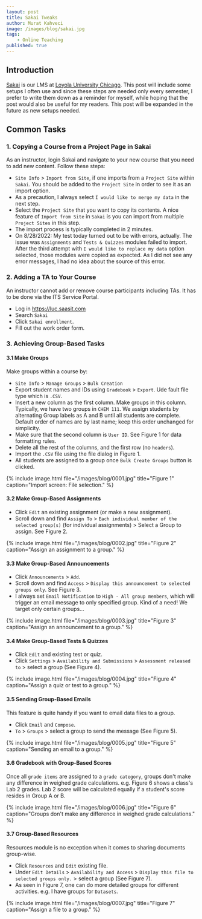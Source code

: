 ```yaml
---
layout: post
title: Sakai Tweaks
author: Murat Kahveci
image: /images/blog/sakai.jpg
tags: 
    - Online Teaching
published: true
---
```


## Introduction

[Sakai](https://sakai.luc.edu) is our LMS at <a class="off" href="https://www.luc.edu">Loyola University Chicago</a>. This post will include some setups I often use and since these steps are needed only every semester, I prefer to write them down as a reminder for myself, while hoping that the post would also be useful for my readers. This post will be expanded in the future as new setups needed.

## Common Tasks

### 1. Copying a Course from a Project Page in Sakai

As an instructor, login Sakai and navigate to your new course that you need to add new content. Follow these steps:

* `Site Info` > `Import from Site`, if one imports from a `Project Site` within `Sakai`. You should be added to the `Project Site` in order to see it as an import option. 
* As a precaution, I always select `I would like to merge my data` in the next step.
* Select the `Project Site` that you want to copy its contents. A nice feature of `Import from Site` in `Sakai` is you can import from multiple `Project Sites` in this step.
* The import process is typically completed in 2 minutes. 
* On 8/28/2022: My test today turned out to be with errors, actually. The issue was `Assignments` and `Tests & Quizzes` modules failed to import. After the third attempt with `I would like to replace my data` option selected, those modules were copied as expected. As I did not see any error messages, I had no idea about the source of this error. 

### 2. Adding a TA to Your Course

An instructor cannot add or remove course participants including TAs. It has to be done via the ITS Service Portal.

* Log in <a class="off" href="https://luc.saasit.com">https://luc.saasit.com</a>
* Search `Sakai`
* Click `Sakai enrollment`.
* Fill out the work order form.

### 3. Achieving Group-Based Tasks

#### 3.1 Make Groups

Make groups within a course by:

* `Site Info` > `Manage Groups` > `Bulk Creation`
* Export student names and IDs using `Gradebook` > `Export`. Ude fault file type which is `.CSV`.
* Insert a new column as the first column. Make groups in this column. Typically, we have two groups in `CHEM 111`. We assign students by alternating Group labels as A and B until all students are complete. Default order of names are by last name; keep this order unchanged for simplicity.
* Make sure that the second column is `User ID`. See Figure 1 for data formatting rules.
* Delete all the rest of the columns, and the first row (no `headers`).
* Import the `.CSV` file using the file dialog in Figure 1.
* All students are assigned to a group once `Bulk Create Groups` button is clicked.

{% include image.html 
   file="/images/blog/0001.jpg"
   title="Figure 1"
   caption="Import screen: File selection." %}

#### 3.2 Make Group-Based Assignments

* Click `Edit` an existing assignment (or make a new assignment).
* Scroll down and find  `Assign To` > `Each individual member of the selected group(s)` (for individual assignments) > Select a Group to assign. See Figure 2.

{% include image.html 
   file="/images/blog/0002.jpg"
   title="Figure 2"
   caption="Assign an assignment to a group." %}

#### 3.3 Make Group-Based Announcements

* Click `Announcements` > `Add`.
* Scroll down and find  `Access` > `Display this announcement to selected groups only`. See Figure 3.
* I always set `Email Notification` to `High - All group members`, which will trigger an email message to only specified group. Kind of a need! We target only certain groups...

{% include image.html 
   file="/images/blog/0003.jpg"
   title="Figure 3"
   caption="Assign an announcement to a group." %}

#### 3.4 Make Group-Based Tests & Quizzes

* Click `Edit` and existing test or quiz.
* Click `Settings` > `Availability and Submissions` > `Assessment released to` > select a group (See Figure 4).

{% include image.html 
   file="/images/blog/0004.jpg"
   title="Figure 4"
   caption="Assign a quiz or test to a group." %}

#### 3.5 Sending Group-Based Emails

This feature is quite handy if you want to email data files to a group. 

* Click `Email` and `Compose`.
* `To` > `Groups` > select a group to send the message (See Figure 5).

{% include image.html 
   file="/images/blog/0005.jpg"
   title="Figure 5"
   caption="Sending an email to a group." %}

#### 3.6 Gradebook with Group-Based Scores

Once all `grade items` are assigned to a `grade category`, groups don't make any difference in weighed grade calculations. e.g. Figure 6 shows a class's Lab 2 grades. Lab 2 score will be calculated equally if a student's score resides in Group A or B.

{% include image.html 
   file="/images/blog/0006.jpg"
   title="Figure 6"
   caption="Groups don't make any difference in weighed grade calculations." %}

#### 3.7 Group-Based Resources

Resources module is no exception when it comes to sharing documents group-wise.

* Click `Resources` and `Edit` existing file.
* Under `Edit Details` > `Availability and Access` > `Display this file to selected groups only.` > select a group (See Figure 7).
* As seen in Figure 7, one can do more detailed groups for different activities. e.g. I have groups for `Datasets`.

{% include image.html 
   file="/images/blog/0007.jpg"
   title="Figure 7"
   caption="Assign a file to a group." %}
